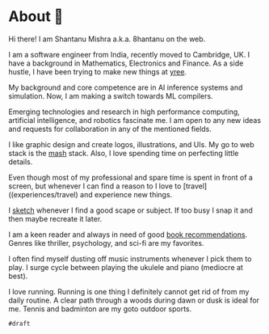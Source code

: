 # About 🌻

Hi there! I am Shantanu Mishra a.k.a. 8hantanu on the web.

I am a software engineer from India, recently moved to Cambridge, UK. I have a background in Mathematics, Electronics and Finance. As a side hustle, I have been trying to make new things at [yree](https://yree.io/).

My background and core competence are in AI inference systems and simulation. Now, I am making a switch towards ML compilers.

Emerging technologies and research in high performance computing, artificial intelligence, and robotics fascinate me. I am open to any new ideas and requests for collaboration in any of the mentioned fields.

I like graphic design and create logos, illustrations, and UIs. My go to web stack is the [mash](https://yree.io/mash) stack. Also, I love spending time on perfecting little details.

Even though most of my professional and spare time is spent in front of a screen, but whenever I can find a reason to I love to [travel]((experiences/travel) and experience new things.

I [sketch](https://8hantanu.net/over/art) whenever I find a good scape or subject. If too busy I snap it and then maybe recreate it later.

I am a keen reader and always in need of good [book recommendations](experiences/books). Genres like thriller, psychology, and sci-fi are my favorites.

I often find myself dusting off music instruments whenever I pick them to play. I surge cycle between playing the ukulele and piano (mediocre at best).

I love running. Running is one thing I definitely cannot get rid of from my daily routine. A clear path through a woods during dawn or dusk is ideal for me. Tennis and badminton are my goto outdoor sports.

`#draft`
